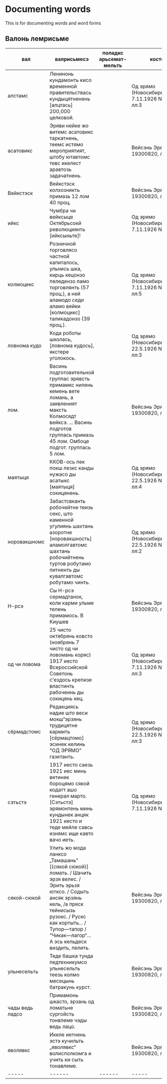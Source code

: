 # Documenting words
This is for documenting words and word forms

## Валонь лемрисьме

| вал | валрисьмесэ | поладкс арьсемат-мельть | косто | Fenno-ugrica сюлмавома пене|
|-------------|-------------|------------|-----------|------------|
|алстамс|Ленинонь кундамонть кисо временной правительствась кундыцятненень [алцтась] 200,000 целковой.||Од эрямо (Новосибирьскоень) 7.11.1926 No. 23, лл:3|http://urn.fi/URN:NBN:fi-fe2013123013522|
| асатовикс|Эряви нейке жо витемс асатовикс таркатнень, теемс истямо мероприятият, штобу ютавтомс тевс икелест аравтозь задачатнень.||Вейсэнь Эрямо 19300820, лл1:|http://urn.fi/URN:NBN:fi-fe2013123010294 |
| Вейкстэск |Вейкстэск колхозникть примазь 12 лом 40 проц.|| Вейсэнь Эрямо 19300820, лл2:|http://urn.fi/URN:NBN:fi-fe2013123010294 |
|ийкс|Чумбра чи вейксыце Октябрьсокй революциянть [ийксыньте]!||Од эрямо (Новосибирьскоень) 7.11.1926 No. 23|http://urn.fi/URN:NBN:fi-fe2013123013522|
|колмоцекс|Розничной торговлясо частной капиталось, ульнись шка, кирць кецонзо пеледензо ламо торговлянть (57 проц.), а ней аламодо седи аламо вейки [колмоцикс] таликадонзо (39 проц.).||Од эрямо (Новосибирьскоень) 7.11.1926 No. 23, лл:5|http://urn.fi/URN:NBN:fi-fe2013123013522|
|ловнома кудо|Кода роботы школась, [ловнома кудось], якстере уголокось.||Од эрямо (Новосибирьскоень) 22.5.1926 No. 1, лл:3|http://urn.fi/URN:NBN:fi-fe2013123013508|
| лом.|Васинь подготовительной группас эрявсть примамкс нилень кемень вете ломань, а заявленият максть Колмосядт вейксэ. ... Васинь подготов группась примазь 45 лом. Омбоце подгот. группась 5 лом.||Вейсэнь Эрямо 19300820, лл2:|http://urn.fi/URN:NBN:fi-fe2013123010294 |
|маятыця|ККОВ-ось пек покш лезкс канды нужасо ды асатыкс [маятыця] сокицянень.||Од эрямо (Новосибирьскоень) 22.5.1926 No. 1, лл:4|http://urn.fi/URN:NBN:fi-fe2013123013508|
|норовакшномс|Забастсвканть робочейтне теизь секс, што каменной угулиянь шахтань азоротне [норовакшность] аламолгавтомс шахтань робочийтнень туртов робутамо питненть ды кувалгавтомс робутамо чинть. ||Од эрямо (Новосибирьскоень) 22.5.1926 No. 1, лл:2|http://urn.fi/URN:NBN:fi-fe2013123013508|
| Н-рсэ |Сы Н-рсэ сермадтанок, коли карми ульме телень примамось. В Киушев||Вейсэнь Эрямо 19300820, лл2:|http://urn.fi/URN:NBN:fi-fe2013123010294 |
|од чи ловома|25 чисто октябрянь ковсто (ноябрянь 7 чисто од чи ловомань коряс) 1917 иесто Всероссийской Советонь с'ездось крепизе властинть рабочеинь ды сокицянь кец. ||Од эрямо (Новосибирьскоень) 7.11.1926 No. 23, лл:3|http://urn.fi/URN:NBN:fi-fe2013123013522|
|сёрмадстомс|Редакциясь надие што веси мокш“эрзянь трудицятне кармить [сёрмацтомо] эсинек келинь “ОД ЭРЯМО" газетанть.||Од эрямо (Новосибирьскоень) 22.5.1926 No. 1, лл:3|http://urn.fi/URN:NBN:fi-fe2013123013508|
|сэтьстэ|1917 иесто саезь 1921 иес минь ветинек бороцямо сякой кодатт ашо генерал марто. [Сэтьстэ] эрямонтень минь кундынек анцяк 1921 иесто и теде мейле савсь изнямс ище кавто вачо иеть.||Од эрямо (Новосибирьскоень) 7.11.1926 No. 23|http://urn.fi/URN:NBN:fi-fe2013123013522|
|сякой-сюкой|Улить жо мода ланксо „Тамашань" [(сякой сюкой)] ломать. / Шачить эрзя велес. / Эрить эрьзя ютксо. / Содыть ансяк эрзянь кель, /а пряск тейнисызь рузокс. / Рускс как кортыть... / Тупор—тапор / “Чикак—лагор“... А эсь кельдеск виздить, пелить.|| Вейсэнь Эрямо 19300820, лл2:|http://urn.fi/URN:NBN:fi-fe2013123010294 |
| ульнесельть |Теде башка тунда педтехникумсо ульнесельть теезь колмо месецынь батракунь курст.|| Вейсэнь Эрямо 19300820, лл2:|http://urn.fi/URN:NBN:fi-fe2013123010294 |
| чады ведь ладсо|Примамонь шкасто, эрзань од ломатьне сургойсть тонвлеме чэды ведь лацо.||Вейсэнь Эрямо 19300820, лл2:|http://urn.fi/URN:NBN:fi-fe2013123010294 |
|яволявкс|Икеле иетнень эстэ кучильть „яволявкс“ волисполкомга и учить ки сыть тонавлеме.|| Вейсэнь Эрямо 19300820, лл2:|http://urn.fi/URN:NBN:fi-fe2013123010294 |
|-----|------|------|-----|------|